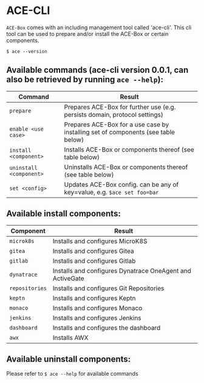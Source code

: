 # ACE-CLI
`ACE-Box` comes with an including management tool called 'ace-cli'. This cli tool can be used to prepare and/or install the ACE-Box or certain components.

```
$ ace --version
```

## Available commands (ace-cli version 0.0.1, can also be retrieved by running `ace --help`):

  Command | Result |
  -- | -- |
  `prepare` | Prepares ACE-Box for further use (e.g. persists domain, protocol settings) |
  `enable <use case>` | Prepares ACE-Box for a use case by installing set of components (see table below) |
  `install <component>` | Installs ACE-Box or components thereof (see table below) |
  `uninstall <component>` | Uninstalls ACE-Box or components thereof (see table below) |
  `set <config>` | Updates ACE-Box config. <config> can be any of key=value, e.g. `$ace set foo=bar` |



  
## Available install components:

  Component | Result |
  -- | -- |
  `microk8s` | Installs and configures MicroK8S |
  `gitea` | Installs and configures Gitea |
  `gitlab` | Installs and configures Gitlab |
  `dynatrace` | Installs and configures Dynatrace OneAgent and ActiveGate |
  `repositories` | Installs and configures Git Repositories |
  `keptn` | Installs and configures Keptn |
  `monaco` | Installs and configures Monaco |
  `jenkins` | Installs and configures Jenkins |
  `dashboard` | Installs and configures the dashboard |
  `awx` | Installs AWX |


## Available uninstall components:

Please refer to `$ ace --help` for available commands